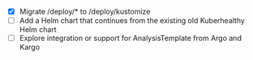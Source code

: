 - [x] Migrate /deploy/* to /deploy/kustomize
- [ ] Add a Helm chart that continues from the existing old Kuberhealthy Helm chart
- [ ] Explore integration or support for AnalysisTemplate from Argo and Kargo
